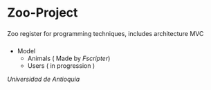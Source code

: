 # Zoo-Project

###

Zoo register for programming techniques, includes architecture MVC

###

- Model
  - Animals ( Made by _Fscripter_)
  - Users ( in progression )

_Universidad de Antioquia_
